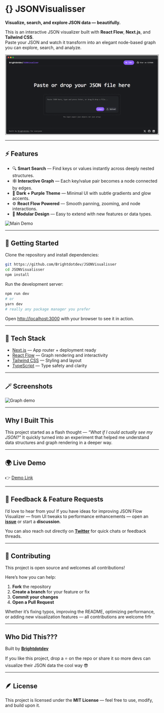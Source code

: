 
# {} JSONVisualisser
**Visualize, search, and explore JSON data — beautifully.**

This is an interactive JSON visualizer built with **React Flow**, **Next.js**, and **Tailwind CSS**.  
Paste your JSON and watch it transform into an elegant node-based graph you can explore, search, and analyze.

![Demo Screenshot](./public/demo/home-page-demo.png)

---

## ⚡ Features

- 🔍 **Smart Search** — Find keys or values instantly across deeply nested structures.  
- 🕸️ **Interactive Graph** — Each key/value pair becomes a node connected by edges.  
- 🎨 **Dark + Purple Theme** — Minimal UI with subtle gradients and glow accents.  
- ⚙️ **React Flow Powered** — Smooth panning, zooming, and node interactions.  
- 🧩 **Modular Design** — Easy to extend with new features or data types.

![Main Demo](./public/demo/main-demo.gif)

---

## 🚀 Getting Started

Clone the repository and install dependencies:

```bash
git https://github.com/Brightdotdev/JSONVisualisser
cd JSONVisualisser
npm install
````

Run the development server:

```bash
npm run dev
# or
yarn dev
# really any package manager you prefer
```

Open [http://localhost:3000](http://localhost:3000) with your browser to see it in action.

---

## 🧱 Tech Stack

* [Next.js](https://nextjs.org) — App router + deployment ready
* [React Flow](https://reactflow.dev) — Graph rendering and interactivity
* [Tailwind CSS](https://tailwindcss.com) — Styling and layout
* [TypeScript](https://www.typescriptlang.org) — Type safety and clarity

---

## 🪄 Screenshots

![Graph demo](./public/demo/graph-demo.gif)

---

##  Why I Built This

This project started as a flash thought — *“What if I could actually see my JSON?”*
It quickly turned into an experiment that helped me understand data structures and graph rendering in a deeper way.

---

## 🌍 Live Demo

👉 [Demo Link](https://json-visualisser.vercel.app/)

---

## 💬 Feedback & Feature Requests

I’d love to hear from you!
If you have ideas for improving JSON Flow Visualizer — from UI tweaks to performance enhancements — open an **[issue](https://github.com/Brightdotdev/JSONVisualisser/issues)** or start a **discussion**.

You can also reach out directly on [**Twitter**](https://x.com/Brightdotdev) for quick chats or feedback threads.

---

## 🤝 Contributing

This project is open source and welcomes all contributions!

Here’s how you can help:

1. **Fork** the repository
2. **Create a branch** for your feature or fix
3. **Commit your changes**
4. **Open a Pull Request**

Whether it’s fixing typos, improving the README, optimizing performance, or adding new visualization features — all contributions are welcome frfr

---

##  Who Did This???

Built by [**Brightdotdev**](https://brightdotdev.vercel.app)

If you like this project, drop a ⭐ on the repo or share it so more devs can visualize their JSON data the cool way 😎

---

## 🪶 License

This project is licensed under the **MIT License** — feel free to use, modify, and build upon it.


